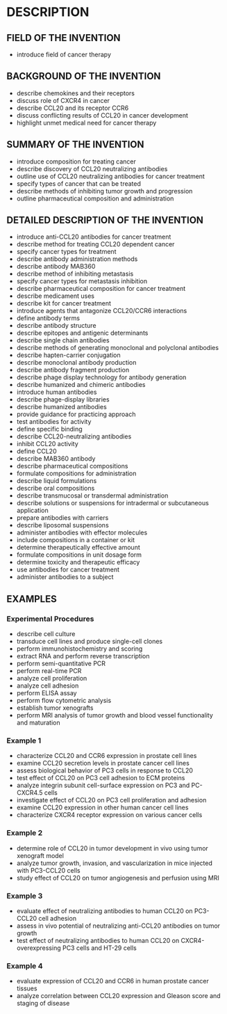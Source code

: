 # DESCRIPTION

## FIELD OF THE INVENTION

- introduce field of cancer therapy

## BACKGROUND OF THE INVENTION

- describe chemokines and their receptors
- discuss role of CXCR4 in cancer
- describe CCL20 and its receptor CCR6
- discuss conflicting results of CCL20 in cancer development
- highlight unmet medical need for cancer therapy

## SUMMARY OF THE INVENTION

- introduce composition for treating cancer
- describe discovery of CCL20 neutralizing antibodies
- outline use of CCL20 neutralizing antibodies for cancer treatment
- specify types of cancer that can be treated
- describe methods of inhibiting tumor growth and progression
- outline pharmaceutical composition and administration

## DETAILED DESCRIPTION OF THE INVENTION

- introduce anti-CCL20 antibodies for cancer treatment
- describe method for treating CCL20 dependent cancer
- specify cancer types for treatment
- describe antibody administration methods
- describe antibody MAB360
- describe method of inhibiting metastasis
- specify cancer types for metastasis inhibition
- describe pharmaceutical composition for cancer treatment
- describe medicament uses
- describe kit for cancer treatment
- introduce agents that antagonize CCL20/CCR6 interactions
- define antibody terms
- describe antibody structure
- describe epitopes and antigenic determinants
- describe single chain antibodies
- describe methods of generating monoclonal and polyclonal antibodies
- describe hapten-carrier conjugation
- describe monoclonal antibody production
- describe antibody fragment production
- describe phage display technology for antibody generation
- describe humanized and chimeric antibodies
- introduce human antibodies
- describe phage-display libraries
- describe humanized antibodies
- provide guidance for practicing approach
- test antibodies for activity
- define specific binding
- describe CCL20-neutralizing antibodies
- inhibit CCL20 activity
- define CCL20
- describe MAB360 antibody
- describe pharmaceutical compositions
- formulate compositions for administration
- describe liquid formulations
- describe oral compositions
- describe transmucosal or transdermal administration
- describe solutions or suspensions for intradermal or subcutaneous application
- prepare antibodies with carriers
- describe liposomal suspensions
- administer antibodies with effector molecules
- include compositions in a container or kit
- determine therapeutically effective amount
- formulate compositions in unit dosage form
- determine toxicity and therapeutic efficacy
- use antibodies for cancer treatment
- administer antibodies to a subject

## EXAMPLES

### Experimental Procedures

- describe cell culture
- transduce cell lines and produce single-cell clones
- perform immunohistochemistry and scoring
- extract RNA and perform reverse transcription
- perform semi-quantitative PCR
- perform real-time PCR
- analyze cell proliferation
- analyze cell adhesion
- perform ELISA assay
- perform flow cytometric analysis
- establish tumor xenografts
- perform MRI analysis of tumor growth and blood vessel functionality and maturation

### Example 1

- characterize CCL20 and CCR6 expression in prostate cell lines
- examine CCL20 secretion levels in prostate cancer cell lines
- assess biological behavior of PC3 cells in response to CCL20
- test effect of CCL20 on PC3 cell adhesion to ECM proteins
- analyze integrin subunit cell-surface expression on PC3 and PC-CXCR4.5 cells
- investigate effect of CCL20 on PC3 cell proliferation and adhesion
- examine CCL20 expression in other human cancer cell lines
- characterize CXCR4 receptor expression on various cancer cells

### Example 2

- determine role of CCL20 in tumor development in vivo using tumor xenograft model
- analyze tumor growth, invasion, and vascularization in mice injected with PC3-CCL20 cells
- study effect of CCL20 on tumor angiogenesis and perfusion using MRI

### Example 3

- evaluate effect of neutralizing antibodies to human CCL20 on PC3-CCL20 cell adhesion
- assess in vivo potential of neutralizing anti-CCL20 antibodies on tumor growth
- test effect of neutralizing antibodies to human CCL20 on CXCR4-overexpressing PC3 cells and HT-29 cells

### Example 4

- evaluate expression of CCL20 and CCR6 in human prostate cancer tissues
- analyze correlation between CCL20 expression and Gleason score and staging of disease

